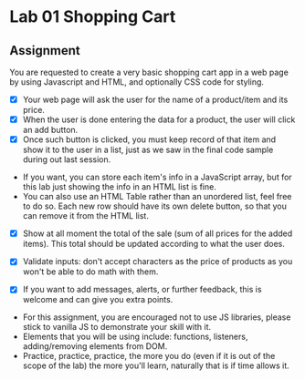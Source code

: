 # Lab 01 Shopping Cart

## Assignment

You are requested to create a very basic shopping cart app in a web page by using Javascript and HTML, and optionally CSS code for styling.

- [x] Your web page will ask the user for the name of a product/item and its price.
- [x] When the user is done entering the data for a product, the user will click an add button.
- [x] Once such button is clicked, you must keep record of that item and show it to the user in a list, just as we saw in the final code sample during out last session.
- If you want, you can store each item's info in a JavaScript array, but for this lab just showing the info in an HTML list is fine.
- You can also use an HTML Table rather than an unordered list, feel free to do so.
Each new row should have its own delete button, so that you can remove it from the HTML list.
- [x] Show at all moment the total of the sale (sum of all prices for the added items). This total should be updated according to what the user does.
- [x] Validate inputs: don't accept characters as the price of products as you won't be able to do math with them.
- [x] If you want to add messages, alerts, or further feedback, this is welcome and can give you extra points.


- For this assignment, you are encouraged not to use JS libraries, please stick to vanilla JS to demonstrate your skill with it.
- Elements that you will be using include: functions, listeners, adding/removing elements from DOM.
- Practice, practice, practice, the more you do (even if it is out of the scope of the lab) the more you'll learn, naturally that is if time allows it.